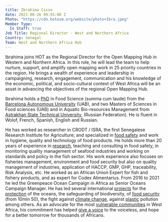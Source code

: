 ```yaml
---
title: Ibrahima Cisse
date: 2021-08-26 09:55:00 Z
Photo: "https://cdn.hotosm.org/website/photo+Ibra.jpeg"
Member Type:
  Is Staff: true
Job Title: Regional Director - West and Northern Africa
Country: Senegal
Team: West and Northern Africa Hub
---
```


Ibrahima joins HOT as the Regional Director for the Open Mapping Hub in Western and Northern Africa. In this role, he will lead the team to help nurture, support, and amplify open mapping work in 25 priority countries in the region. He brings a wealth of experience and leadership in campaigning, research, engagement, communication and his knowledge of the economic, political, and socio-cultural context of West Africa will be an asset in advancing the objectives of the regional Open Mapping Hub.

Ibrahima holds a [PhD](https://www.deberes.net/tesis-doctorales/espana/info/ibrahima-cisse/) in Food Science (summa cum laude) from the [Barcelona Autonomous University](https://www.uab.cat/veterinaria/) (UAB), and two Masters of Sciences in Food sciences (UAB) and in Aquatic Bio-resources Management from [Astrakhan State Technical University](https://www.astu.org/Content/PageInstitute/3440), (Russian Federation). He is fluent in Wolof, French, Spanish, English and Russian.

He has worked as researcher in CRODT / ISRA, the first Senegalese Research Institute for Agriculture; and specialized in [food safety](http://www.fao.org/fao-who-codexalimentarius/sh-proxy/en/?lnk=1&url=https%253A%252F%252Fworkspace.fao.org%252Fsites%252Fcodex%252FMeetings%252FCX-722-34%252FWD%252Ffp34_10e.pdf) and work in hygiene, quality and technology of food products. He holds more than 20 years of experience in [research](https://academicjournals.org/journal/AJMR/article-abstract/0F420DA54674), teaching and consulting in food safety, in monitoring quality management of seafood industries and working on standards and policy in the fish sector. His work experience also focuses on fisheries management, environment and food security but also on quality management of industries, application of HACCP, GMP, GHP, traceability, Risk Analysis, etc. He worked as an African Union Expert for fish and fishery products, and as expert for Codex Alimentarius. From 2016 to 2021 he led the Greenpeace Ocean Campaign in Africa as Senior Oceans Campaign Manager. He has led several international [projects](https://www.youtube.com/watch?v=PUFYY6gyACY) for the [protection](https://www.facebook.com/watch/?v=603253487274138) of the oceans, the safeguarding of biodiversity, of [food security](https://afrique.tv5monde.com/information/journal-afrique/14062021-20h30-gmt) (from 10min 50), the fight against [climate change](https://www.rfi.fr/fr/emission/20190923-afrique-changement-climatique-impact-responsabilite-tous), against [plastic](https://www.greenpeace.org/africa/fr/les-blogs/13556/afrique-des-efforts-dinterdiction-une-harmonisation-urgente/) pollution among others. As an advocate for the most [vulnerable communities](https://www.rfi.fr/fr/emission/20190923-afrique-changement-climatique-impact-responsabilite-tous) in West Africa, his commitment has helped [give a voice](https://intelligences.info/article-10103-alerte-de-greenpeace-sur-les-usines-de-farine-de-poisson.html?fbclid=IwAR072AOodptHfsP8sM80b5uRBovJvTOBWT-XAJLoqwrs9TKNfUGRv0xQKQo) to the voiceless, and hope for a better tomorrow for thousands of Africans.